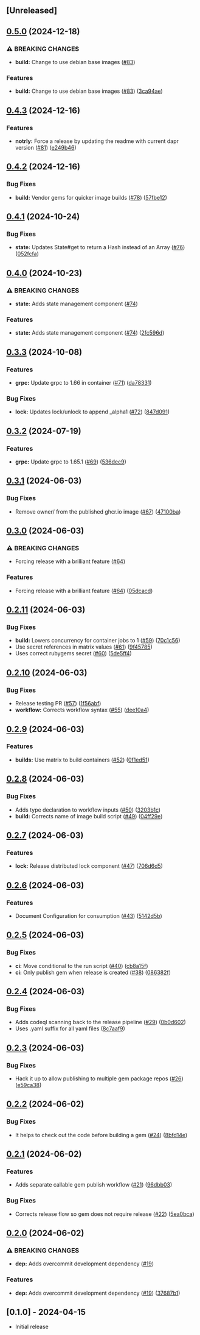 ## [Unreleased]

## [0.5.0](https://github.com/rubyists/dapr-ruby-client/compare/v0.4.3...v0.5.0) (2024-12-18)


### ⚠ BREAKING CHANGES

* **build:** Change to use debian base images ([#83](https://github.com/rubyists/dapr-ruby-client/issues/83))

### Features

* **build:** Change to use debian base images ([#83](https://github.com/rubyists/dapr-ruby-client/issues/83)) ([3ca94ae](https://github.com/rubyists/dapr-ruby-client/commit/3ca94aef659bcd6d97d9c9db66fa6b4b722e4f4f))

## [0.4.3](https://github.com/rubyists/dapr-ruby-client/compare/v0.4.2...v0.4.3) (2024-12-16)


### Features

* **notrly:** Force a release by updating the readme with current dapr version ([#81](https://github.com/rubyists/dapr-ruby-client/issues/81)) ([e249b46](https://github.com/rubyists/dapr-ruby-client/commit/e249b4698d34eef1178bae8a7447293563494990))

## [0.4.2](https://github.com/rubyists/dapr-ruby-client/compare/v0.4.1...v0.4.2) (2024-12-16)


### Bug Fixes

* **build:** Vendor gems for quicker image builds ([#78](https://github.com/rubyists/dapr-ruby-client/issues/78)) ([57fbe12](https://github.com/rubyists/dapr-ruby-client/commit/57fbe126390aa9f5aebcf06d4f42bd5e1ff3ee63))

## [0.4.1](https://github.com/rubyists/dapr-ruby-client/compare/v0.4.0...v0.4.1) (2024-10-24)


### Bug Fixes

* **state:** Updates State#get to return a Hash instead of an Array ([#76](https://github.com/rubyists/dapr-ruby-client/issues/76)) ([052fcfa](https://github.com/rubyists/dapr-ruby-client/commit/052fcfa6ca6077e13343738d38b5768e693b4c9b))

## [0.4.0](https://github.com/rubyists/dapr-ruby-client/compare/v0.3.3...v0.4.0) (2024-10-23)


### ⚠ BREAKING CHANGES

* **state:** Adds state management component ([#74](https://github.com/rubyists/dapr-ruby-client/issues/74))

### Features

* **state:** Adds state management component ([#74](https://github.com/rubyists/dapr-ruby-client/issues/74)) ([2fc596d](https://github.com/rubyists/dapr-ruby-client/commit/2fc596dad1439c5d52a03bdf763d8b0d38aa9bab))

## [0.3.3](https://github.com/rubyists/dapr-ruby-client/compare/v0.3.2...v0.3.3) (2024-10-08)


### Features

* **grpc:** Update grpc to 1.66 in container ([#71](https://github.com/rubyists/dapr-ruby-client/issues/71)) ([da78331](https://github.com/rubyists/dapr-ruby-client/commit/da783315276b27c4a1b37996198021f415adf4cf))


### Bug Fixes

* **lock:** Updates lock/unlock to append _alpha1 ([#72](https://github.com/rubyists/dapr-ruby-client/issues/72)) ([847d091](https://github.com/rubyists/dapr-ruby-client/commit/847d0910265df8c37edf5d2af4eed0c0f6d4feb0))

## [0.3.2](https://github.com/rubyists/dapr-ruby-client/compare/v0.3.1...v0.3.2) (2024-07-19)


### Features

* **grpc:** Update grpc to 1.65.1 ([#69](https://github.com/rubyists/dapr-ruby-client/issues/69)) ([536dec9](https://github.com/rubyists/dapr-ruby-client/commit/536dec92730f3578de368d19c8150d701a6aac1b))

## [0.3.1](https://github.com/rubyists/dapr-ruby-client/compare/v0.3.0...v0.3.1) (2024-06-03)


### Bug Fixes

* Remove owner/ from the published ghcr.io image ([#67](https://github.com/rubyists/dapr-ruby-client/issues/67)) ([47100ba](https://github.com/rubyists/dapr-ruby-client/commit/47100ba1b4621ad351e8349a2b185ac4bd424c21))

## [0.3.0](https://github.com/rubyists/dapr-ruby-client/compare/v0.2.11...v0.3.0) (2024-06-03)


### ⚠ BREAKING CHANGES

* Forcing release with a brilliant feature ([#64](https://github.com/rubyists/dapr-ruby-client/issues/64))

### Features

* Forcing release with a brilliant feature ([#64](https://github.com/rubyists/dapr-ruby-client/issues/64)) ([05dcacd](https://github.com/rubyists/dapr-ruby-client/commit/05dcacd5278a622fed94acdbc025d98b621b948a))

## [0.2.11](https://github.com/rubyists/dapr-ruby-client/compare/v0.2.10...v0.2.11) (2024-06-03)


### Bug Fixes

* **build:** Lowers concurrency for container jobs to 1 ([#59](https://github.com/rubyists/dapr-ruby-client/issues/59)) ([70c1c56](https://github.com/rubyists/dapr-ruby-client/commit/70c1c56990dbf4a87f8088b40483a213a674f793))
* Use secret references in matrix values ([#61](https://github.com/rubyists/dapr-ruby-client/issues/61)) ([9f45785](https://github.com/rubyists/dapr-ruby-client/commit/9f4578546cc77da79c5548347bee1b2ed6e790ec))
* Uses correct rubygems secret ([#60](https://github.com/rubyists/dapr-ruby-client/issues/60)) ([5de5ff4](https://github.com/rubyists/dapr-ruby-client/commit/5de5ff44bf0b06ee1652616f58c29a411ecb4e18))

## [0.2.10](https://github.com/rubyists/dapr-ruby-client/compare/v0.2.9...v0.2.10) (2024-06-03)


### Bug Fixes

* Release testing PR ([#57](https://github.com/rubyists/dapr-ruby-client/issues/57)) ([1f56abf](https://github.com/rubyists/dapr-ruby-client/commit/1f56abfb350c8d4886fcc2a2fd7183b2f6456d35))
* **workflow:** Corrects workflow syntax ([#55](https://github.com/rubyists/dapr-ruby-client/issues/55)) ([dee10a4](https://github.com/rubyists/dapr-ruby-client/commit/dee10a4a9475f73b1b52bbc0408564c05bc83ab8))

## [0.2.9](https://github.com/rubyists/dapr-ruby-client/compare/v0.2.8...v0.2.9) (2024-06-03)


### Features

* **builds:** Use matrix to build containers ([#52](https://github.com/rubyists/dapr-ruby-client/issues/52)) ([0f1ed51](https://github.com/rubyists/dapr-ruby-client/commit/0f1ed510984806b08a6c267ad36c4f8fca6478f8))

## [0.2.8](https://github.com/rubyists/dapr-ruby-client/compare/v0.2.7...v0.2.8) (2024-06-03)


### Bug Fixes

* Adds type declaration to workflow inputs ([#50](https://github.com/rubyists/dapr-ruby-client/issues/50)) ([3203b1c](https://github.com/rubyists/dapr-ruby-client/commit/3203b1cfa383f58b61a7fc00f57bbd007c1ff494))
* **build:** Corrects name of image build script ([#49](https://github.com/rubyists/dapr-ruby-client/issues/49)) ([04ff29e](https://github.com/rubyists/dapr-ruby-client/commit/04ff29e5812ac5986f3ec01b10300c566d12979c))

## [0.2.7](https://github.com/rubyists/dapr-ruby-client/compare/v0.2.6...v0.2.7) (2024-06-03)


### Features

* **lock:** Release distributed lock component ([#47](https://github.com/rubyists/dapr-ruby-client/issues/47)) ([706d6d5](https://github.com/rubyists/dapr-ruby-client/commit/706d6d58e93c70a25db56ae8bf94975e36963509))

## [0.2.6](https://github.com/rubyists/dapr-ruby-client/compare/v0.2.5...v0.2.6) (2024-06-03)


### Features

* Document Configuration for consumption ([#43](https://github.com/rubyists/dapr-ruby-client/issues/43)) ([5142d5b](https://github.com/rubyists/dapr-ruby-client/commit/5142d5bc85a2c4aa5da18aa91897569118d645df))

## [0.2.5](https://github.com/rubyists/dapr-ruby-client/compare/v0.2.4...v0.2.5) (2024-06-03)


### Bug Fixes

* **ci:** Move conditional to the run script ([#40](https://github.com/rubyists/dapr-ruby-client/issues/40)) ([cb8a15f](https://github.com/rubyists/dapr-ruby-client/commit/cb8a15f60d55928258c832005607a0368ba84b40))
* **ci:** Only publish gem when release is created ([#38](https://github.com/rubyists/dapr-ruby-client/issues/38)) ([086382f](https://github.com/rubyists/dapr-ruby-client/commit/086382fbd368088ca6d3e590dc9daaeb2684bf42))

## [0.2.4](https://github.com/rubyists/dapr-ruby-client/compare/v0.2.3...v0.2.4) (2024-06-03)


### Bug Fixes

* Adds codeql scanning back to the release pipeline ([#29](https://github.com/rubyists/dapr-ruby-client/issues/29)) ([0b0d602](https://github.com/rubyists/dapr-ruby-client/commit/0b0d602db68dd8bf6583552a2e7d92276135be8f))
* Uses .yaml suffix for all yaml files ([8c7aaf9](https://github.com/rubyists/dapr-ruby-client/commit/8c7aaf98eeb5d9eb6d7a74bf0fb574654e150a83))

## [0.2.3](https://github.com/rubyists/dapr-ruby-client/compare/v0.2.2...v0.2.3) (2024-06-03)


### Bug Fixes

* Hack it up to allow publishing to multiple gem package repos ([#26](https://github.com/rubyists/dapr-ruby-client/issues/26)) ([e59ca38](https://github.com/rubyists/dapr-ruby-client/commit/e59ca38bf2aee9950ef84bd57548f0f3d81c402d))

## [0.2.2](https://github.com/rubyists/dapr-ruby-client/compare/v0.2.1...v0.2.2) (2024-06-02)


### Bug Fixes

* It helps to check out the code before building a gem ([#24](https://github.com/rubyists/dapr-ruby-client/issues/24)) ([8bfd14e](https://github.com/rubyists/dapr-ruby-client/commit/8bfd14eee9b548916afe028fc19a4c1a6088ec78))

## [0.2.1](https://github.com/rubyists/dapr-ruby-client/compare/v0.2.0...v0.2.1) (2024-06-02)


### Features

* Adds separate callable gem publish workflow ([#21](https://github.com/rubyists/dapr-ruby-client/issues/21)) ([96dbb03](https://github.com/rubyists/dapr-ruby-client/commit/96dbb034fcc2fdc8e6a51bba92250eeffe5e7630))


### Bug Fixes

* Corrects release flow so gem does not require release ([#22](https://github.com/rubyists/dapr-ruby-client/issues/22)) ([5ea0bca](https://github.com/rubyists/dapr-ruby-client/commit/5ea0bca485f94204e468ac425d3dd0619088dacb))

## [0.2.0](https://github.com/rubyists/dapr-ruby-client/compare/v0.1.27...v0.2.0) (2024-06-02)


### ⚠ BREAKING CHANGES

* **dep:** Adds overcommit development dependency ([#19](https://github.com/rubyists/dapr-ruby-client/issues/19))

### Features

* **dep:** Adds overcommit development dependency ([#19](https://github.com/rubyists/dapr-ruby-client/issues/19)) ([37687b1](https://github.com/rubyists/dapr-ruby-client/commit/37687b197c61374613b8a88f7996a1adb1980bd1))

## [0.1.0] - 2024-04-15

- Initial release
